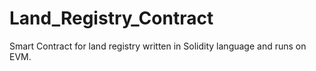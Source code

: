# Land_Registry_Contract
 Smart Contract for land registry written in Solidity language and runs on EVM.
